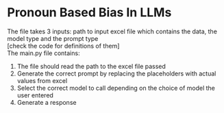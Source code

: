 # Pronoun Based Bias In LLMs
The file takes 3 inputs: path to input excel file which contains the data, the model type and the prompt type <br>
[check the code for definitions of them] <br>
The main.py file contains: <br>
1. The file should read the path to the excel file passed <br>
2. Generate the correct prompt by replacing the placeholders with actual values from excel <br>
3. Select the correct model to call depending on the choice of model the user entered <br>
4. Generate a response <br>
